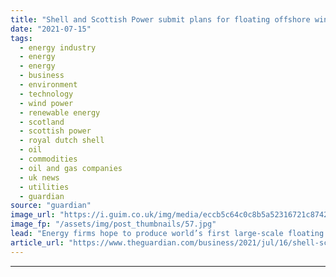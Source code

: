 ```yaml
---
title: "Shell and Scottish Power submit plans for floating offshore windfarms"
date: "2021-07-15"
tags: 
  - energy industry
  - energy
  - energy
  - business
  - environment
  - technology
  - wind power
  - renewable energy
  - scotland
  - scottish power
  - royal dutch shell
  - oil
  - commodities
  - oil and gas companies
  - uk news
  - utilities
  - guardian
source: "guardian"
image_url: "https://i.guim.co.uk/img/media/eccb5c64c0c8b5a52316721c87423c67ab514ffd/0_130_4000_2401/master/4000.jpg?width=460&quality=85&auto=format&fit=max&s=59665deaa13845bf98f53ffdbcbbdabc"
image_fp: "/assets/img/post_thumbnails/57.jpg"
lead: "Energy firms hope to produce world’s first large-scale floating turbines in north-east ScotlandRoyal Dutch Shell has joined forces with Scottish Power to develop the world’s first large-scale floating offshore windfarms in the north-east of Scotland...."
article_url: "https://www.theguardian.com/business/2021/jul/16/shell-scottish-power-floating-offshore-windfarms-energy-scotland"
---
```


---
